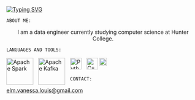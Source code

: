 

<a href="https://git.io/typing-svg"><img src="https://readme-typing-svg.demolab.com?font=Fira+Code&pause=1000&color=98ABF7&center=true&vCenter=true&width=800&lines=Hello+World!;I'm+Vanessa+Louis" alt="Typing SVG" /></a>

``ABOUT ME:``
<p align="center">
I am a data engineer currently studying computer science at Hunter College. 

</p>

``LANGUAGES AND TOOLS:``

<img align="left" alt="Apache Spark" width="70px" src="https://miro.medium.com/v2/resize:fit:602/1*qRqdsv0-i9Jj1_BcYIbjLQ.png" style="padding-right:10px;"/>

<img align="left" alt="Apache Kafka" width="70px" src="https://dimosr.github.io/assets/img/posts/kafka_logo.png" style="padding-right:10px;"/>

<img align="left" alt="Python" width="30px" src="https://cdn.freebiesupply.com/logos/large/2x/python-5-logo-png-transparent.png" style="padding-right:10px;"/>

<img align="left" alt="C++" width="30px" src="https://upload.wikimedia.org/wikipedia/commons/thumb/1/18/ISO_C%2B%2B_Logo.svg/612px-ISO_C%2B%2B_Logo.svg.png?20170928190710"/>

<img align="left" alt="Figma" width="20px" src="https://upload.wikimedia.org/wikipedia/commons/3/33/Figma-logo.svg" style="padding-right:10px;"/>

<br></br>

``CONTACT:``

<p></p>

<elm.vanessa.louis@gmail.com>

<!--
**vanessanyc/VanessaNYC** is a ✨ _special_ ✨ repository because its `README.md` (this file) appears on your GitHub profile.

Here are some ideas to get you started:

- 🔭 I’m currently working on ...
- 🌱 I’m currently learning ...
- 👯 I’m looking to collaborate on ...
- 🤔 I’m looking for help with ...
- 💬 Ask me about ...
- 📫 How to reach me: ...
- 😄 Pronouns: ...
- ⚡ Fun fact: ...
-->
